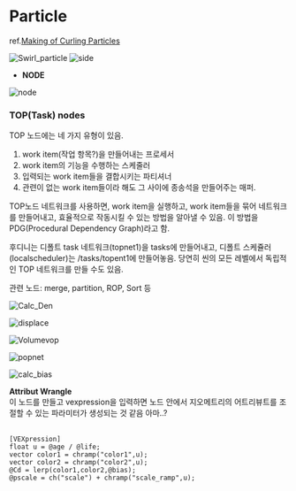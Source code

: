 # Particle 
ref.[Making of Curling Particles](https://www.youtube.com/watch?v=-pSbrYnRRSs&list=PLW1_6xRXJRNn7BCvnOpezgSeubO1DynYO&index=38&ab_channel=CGKnight) 

![Swirl_particle](https://user-images.githubusercontent.com/90232599/140743910-9a4201d5-01bb-4b95-9e11-fd6e14276a5e.jpg)
![side](https://user-images.githubusercontent.com/90232599/140743929-75977253-d8e5-4a5a-9fb6-7ee26fb04553.jpg)


 - **NODE**    

![node](https://user-images.githubusercontent.com/90232599/140743998-18149d5b-ac93-4afb-9784-1f192bea08ab.jpg)   

### TOP(Task) nodes
TOP 노드에는 네 가지 유형이 있음.     
1) work item(작업 항목?)을 만들어내는 프로세서     
2) work item의 기능을 수행하는 스케줄러 
3) 입력되는 work item들을 결합시키는 파티셔너
4) 관련이 없는 work item들이라 해도 그 사이에 종송석을 만들어주는 매퍼.   

TOP노드 네트워크를 사용하면, work item을 실행하고, work item들을 묶어 네트워크를 만들어내고, 효율적으로 작동시킬 수 있는 방법을 알아낼 수 있음. 이 방법을 PDG(Procedural Dependency Graph)라고 함. 

후디니는 디폴트 task 네트워크(topnet1)을 tasks에 만들어내고, 디폴트 스케쥴러(localscheduler)는 /tasks/topent1에 만들어놓음. 당연히 씬의 모든 레벨에서 독립적인 TOP 네트워크를 만들 수도 있음. 

관련 노드: merge, partition, ROP, Sort 등 




![Calc_Den](https://user-images.githubusercontent.com/90232599/140744562-63c713b3-dd59-4f3d-a5f5-910a6b4c0873.jpg)   


![displace](https://user-images.githubusercontent.com/90232599/140744619-688a5850-a60f-418d-9de8-e9db023caf78.jpg)   


![Volumevop](https://user-images.githubusercontent.com/90232599/140744646-1cad9444-8887-4089-8b90-35c6e3aa5e6a.jpg)   


![popnet](https://user-images.githubusercontent.com/90232599/140744682-3d80ad1e-6b89-4af2-94bd-def158032ae5.jpg)   
 
 
![calc_bias](https://user-images.githubusercontent.com/90232599/140744694-c684b263-77ab-4b5f-a363-dbfd70c9bb46.jpg)   


**Attribut Wrangle**   
이 노드를 만들고 vexpression을 입력하면 노드 안에서 지오메트리의 어트리뷰트를 조절할 수 있는 파라미터가 생성되는 것 같음 아마..?  
<br/>
```VEXpression
[VEXpression]   
float u = @age / @life;   
vector color1 = chramp("color1",u);   
vector color2 = chramp("color2",u);   
@Cd = lerp(color1,color2,@bias);   
@pscale = ch("scale") + chramp("scale_ramp",u);   
``` 

